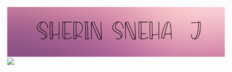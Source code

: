 <img src = "https://github.com/Sherin-Sneha/Sherin-Sneha/blob/main/Header.png">

<a href="https://git.io/typing-svg">
  <img src ="https://readme-typing-svg.herokuapp.com?font=Warmesty&color=%238F3E96FC&size=40&width=550&height=82&lines=Welcome+to+my+profile+!!;Budding+Developer%2C+Designer">
</a>
